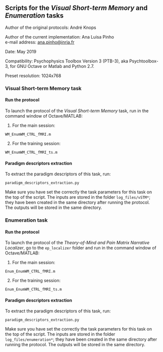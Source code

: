 ## Scripts for the *Visual Short-term Memory* and *Enumeration* tasks

Author of the original protocols: André Knops  

Author of the current implementation: Ana Luisa Pinho  
e-mail address: ana.pinho@inria.fr  

Date: May 2019

Compatibility: Psychophysics Toolbox Version 3 (PTB-3), aka Psychtoolbox-3, for GNU Octave or Matlab and Python 2.7.  

Preset resolution: 1024x768  


### Visual Short-term Memory task

#### Run the protocol

To launch the protocol of the *Visual Short-term Memory* task, run in the command window of Octave/MATLAB:  

1. For the main session:  

`WM_EnumWM_CTRL_fMRI.m`

2. For the training session:  

`WM_EnumWM_CTRL_fMRI_ts.m`  

#### Paradigm descriptors extraction

To extract the paradigm descriptors of this task, run:  

`paradigm_descriptors_extraction.py`

Make sure you have set the correctly the task parameters for this task on the top of the script. The inputs are stored in the folder `log_files/vSTM*`; they have been created in the same directory after running the protocol. The outputs will be stored in the same directory.


### Enumeration task

#### Run the protocol

To launch the protocol of the *Theory-of-Mind and Pain Matrix Narrative Localizer*, go to the `ep_localizer` folder and run in the command window of Octave/MATLAB:  

1. For the main session:  

`Enum_EnumWM_CTRL_fMRI.m`

2. For the training session:  

`Enum_EnumWM_CTRL_fMRI_ts.m`  

#### Paradigm descriptors extraction

To extract the paradigm descriptors of this task, run:  

`paradigm_descriptors_extraction.py`

Make sure you have set the correctly the task parameters for this task on the top of the script. The inputs are stored in the folder `log_files/enumeration*`; they have been created in the same directory after running the protocol. The outputs will be stored in the same directory.

